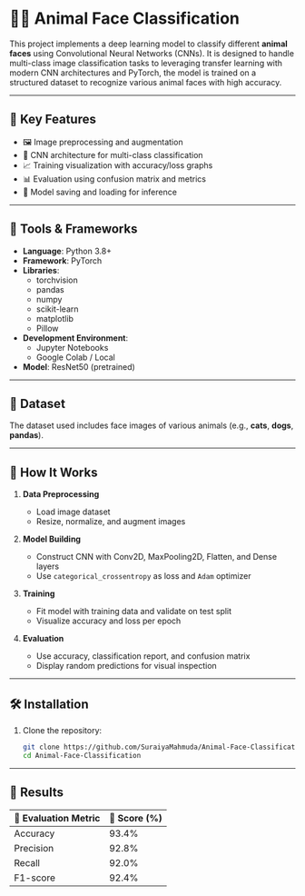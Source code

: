 # 🐶🐱 Animal Face Classification

This project implements a deep learning model to classify different **animal faces** using Convolutional Neural Networks (CNNs). It is designed to handle multi-class image classification tasks to leveraging transfer learning with modern CNN architectures and PyTorch, the model is trained on a structured dataset to recognize various animal faces with high accuracy.

---

## 🧠 Key Features

- 🖼️ Image preprocessing and augmentation  
- 🧠 CNN architecture for multi-class classification  
- 📈 Training visualization with accuracy/loss graphs  
- 📊 Evaluation using confusion matrix and metrics  
- 💾 Model saving and loading for inference  

---

## 🧰 Tools & Frameworks

- **Language**: Python 3.8+
- **Framework**: PyTorch
- **Libraries**:
  - torchvision
  - pandas
  - numpy
  - scikit-learn
  - matplotlib
  - Pillow
- **Development Environment**:
  - Jupyter Notebooks
  - Google Colab / Local
- **Model**: ResNet50 (pretrained)

---

## 🐾 **Dataset**

The dataset used includes face images of various animals (e.g., **cats**, **dogs**, **pandas**).

---

## 🚀 How It Works

1. **Data Preprocessing**  
   - Load image dataset  
   - Resize, normalize, and augment images  

2. **Model Building**  
   - Construct CNN with Conv2D, MaxPooling2D, Flatten, and Dense layers  
   - Use `categorical_crossentropy` as loss and `Adam` optimizer  

3. **Training**  
   - Fit model with training data and validate on test split  
   - Visualize accuracy and loss per epoch  

4. **Evaluation**  
   - Use accuracy, classification report, and confusion matrix  
   - Display random predictions for visual inspection  

---

## 🛠️ Installation

1. Clone the repository:
   ```bash
   git clone https://github.com/SuraiyaMahmuda/Animal-Face-Classification.git
   cd Animal-Face-Classification

 --- 

 ## 🧰 Results

|     🧪 Evaluation Metric      |       🔢 Score (%)        |
|------------------------------|---------------------------|
| Accuracy                     | 93.4%                     |
| Precision                    | 92.8%                     |
| Recall                       | 92.0%                     |
| F1-score                     | 92.4%                     |

